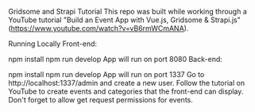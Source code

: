 Gridsome and Strapi Tutorial
This repo was built while working through a YouTube tutorial 
"Build an Event App with Vue.js, Gridsome & Strapi.js"
(https://www.youtube.com/watch?v=vB6rmWCmANA).

Running Locally
Front-end:

npm install
npm run develop
App will run on port 8080
Back-end:

npm install
npm run develop
App will run on port 1337
Go to http://localhost:1337/admin and create a new user.
Follow the tutorial on YouTube to create events and categories that the front-end can display.
Don't forget to allow get request permissions for events.

